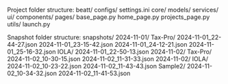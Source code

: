 Project folder structure:
    beatt/
        configs/
            settings.ini
        core/
            models/
            services/
        ui/
            components/
            pages/
                base_page.py
                home_page.py
                projects_page.py
        utils/
        launch.py

Snapshot folder structure:
    snapshots/
        2024-11-01/
            Tax-Pro/
                2024-11-01_22-44-27.json
                2024-11-01_23-15-42.json
                2024-11-01_24-12-21.json
                2024-11-01_25-16-32.json
            IOLA/
                2024-11-01_22-50-13.json
        2024-11-02/
            Tax-Pro/
                2024-11-02_10-30-15.json
                2024-11-02_11-31-33.json
        2024-11-02/
            IOLA/
                2024-11-02_10-23-22.json
                2024-11-02_11-43-43.json
            Sample2/
                2024-11-02_10-34-32.json
                2024-11-02_11-41-53.json